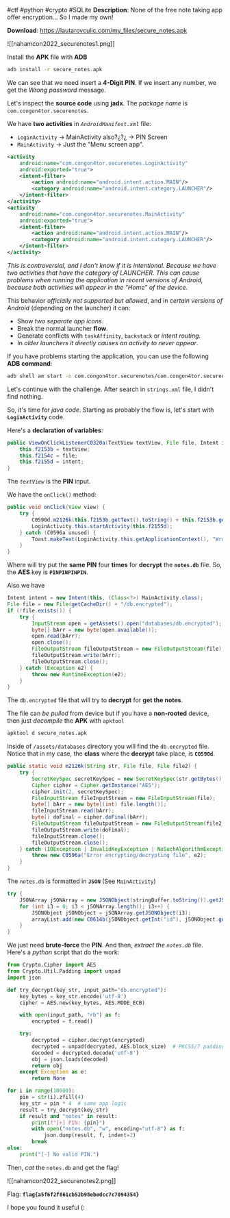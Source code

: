 #ctf #python #crypto #SQLite 
**Description**: None of the free note taking app offer encryption... So I made my own!

**Download**: https://lautarovculic.com/my_files/secure_notes.apk

![[nahamcon2022_securenotes1.png]]

Install the **APK** file with **ADB**
```bash
adb install -r secure_notes.apk
```

We can see that we need insert a **4-Digit PIN**.
If we insert any number, we get the *Wrong password* message.

Let's inspect the **source code** using **jadx**.
The *package name* is `com.congon4tor.securenotes`.

We have **two activities** in *`AndroidManifest.xml`* file:
- `LoginActivity` -> MainActivity also?¿?¿ -> PIN Screen
- `MainActivity` -> Just the "Menu screen app".

```XML
<activity
    android:name="com.congon4tor.securenotes.LoginActivity"
    android:exported="true">
    <intent-filter>
        <action android:name="android.intent.action.MAIN"/>
        <category android:name="android.intent.category.LAUNCHER"/>
    </intent-filter>
</activity>
<activity
    android:name="com.congon4tor.securenotes.MainActivity"
    android:exported="true">
    <intent-filter>
        <action android:name="android.intent.action.MAIN"/>
        <category android:name="android.intent.category.LAUNCHER"/>
    </intent-filter>
</activity>
```

*This is controversial, and I don't know if it is intentional.*
*Because we have two activities that have the category of LAUNCHER. This can cause problems when running the application in recent versions of Android, because both activities will appear in the “Home” of the device.*

This behavior *officially not supported but allowed*, and in *certain versions of Android* (depending on the launcher) it can:
- Show *two separate app icons*.
- Break the normal launcher **flow**.
- Generate conflicts with `taskAffinity`, `backstack` or *intent routing*.
- In *older launchers it directly causes an activity to never appear*.

If you have problems starting the application, you can use the following **ADB command**:
```bash
adb shell am start -n com.congon4tor.securenotes/com.congon4tor.securenotes.LoginActivity
```

Let's continue with the challenge.
After search in `strings.xml` file, I didn't find nothing.

So, it's time for *java code*.
Starting as probably the flow is, let's start with **`LoginActivity`** code.

Here's a **declaration of variables**:
```java
public ViewOnClickListenerC0320a(TextView textView, File file, Intent intent) {
    this.f2153b = textView;
    this.f2154c = file;
    this.f2155d = intent;
}
```

The *`textView`* is the **PIN** input.

We have the `onClick()` method:
```java
public void onClick(View view) {
    try {
        C0590d.m2126k(this.f2153b.getText().toString() + this.f2153b.getText().toString() + this.f2153b.getText().toString() + this.f2153b.getText().toString(), new File(this.f2154c.getPath()), new File(LoginActivity.this.getCacheDir(), "notes.db"));
        LoginActivity.this.startActivity(this.f2155d);
    } catch (C0596a unused) {
        Toast.makeText(LoginActivity.this.getApplicationContext(), "Wrong password", 0).show();
    }
}
```
Where will try put the **same PIN** four **times** for **decrypt** the **`notes.db`** file.
So, the **AES** key is **`PINPINPINPIN`**.

Also we have
```java
Intent intent = new Intent(this, (Class<?>) MainActivity.class);
File file = new File(getCacheDir() + "/db.encrypted");
if (!file.exists()) {
    try {
        InputStream open = getAssets().open("databases/db.encrypted");
        byte[] bArr = new byte[open.available()];
        open.read(bArr);
        open.close();
        FileOutputStream fileOutputStream = new FileOutputStream(file);
        fileOutputStream.write(bArr);
        fileOutputStream.close();
    } catch (Exception e2) {
        throw new RuntimeException(e2);
    }
}
```
The `db.encrypted` file that will try to **decrypt** for **get the notes**.

The file can *be pulled* from device but if you have a **non-rooted** device, then just *decompile* the **APK** with `apktool`
```bash
apktool d secure_notes.apk
```

Inside of `/assets/databases` directory you will find the `db.encrypted` file.
Notice that in my case, the **class** where the **decrypt** take place, is **`C0590d`**.
```java
public static void m2126k(String str, File file, File file2) {
    try {
        SecretKeySpec secretKeySpec = new SecretKeySpec(str.getBytes(), "AES");
        Cipher cipher = Cipher.getInstance("AES");
        cipher.init(2, secretKeySpec);
        FileInputStream fileInputStream = new FileInputStream(file);
        byte[] bArr = new byte[(int) file.length()];
        fileInputStream.read(bArr);
        byte[] doFinal = cipher.doFinal(bArr);
        FileOutputStream fileOutputStream = new FileOutputStream(file2);
        fileOutputStream.write(doFinal);
        fileInputStream.close();
        fileOutputStream.close();
    } catch (IOException | InvalidKeyException | NoSuchAlgorithmException | BadPaddingException | IllegalBlockSizeException | NoSuchPaddingException e2) {
        throw new C0596a("Error encrypting/decrypting file", e2);
    }
}
```

The `notes.db` is formatted in **`JSON`** (See `MainActivity`)
```java
try {
    JSONArray jSONArray = new JSONObject(stringBuffer.toString()).getJSONArray("notes");
    for (int i3 = 0; i3 < jSONArray.length(); i3++) {
        JSONObject jSONObject = jSONArray.getJSONObject(i3);
        arrayList.add(new C0614b(jSONObject.getInt("id"), jSONObject.getString("name"), jSONObject.getString("content")));
    }
}
```

We just need **brute-force** the **PIN**. And then, *extract the `notes.db`* file.
Here's a *python* script that do the work:
```python
from Crypto.Cipher import AES
from Crypto.Util.Padding import unpad
import json

def try_decrypt(key_str, input_path="db.encrypted"):
    key_bytes = key_str.encode('utf-8')
    cipher = AES.new(key_bytes, AES.MODE_ECB)

    with open(input_path, "rb") as f:
        encrypted = f.read()

    try:
        decrypted = cipher.decrypt(encrypted)
        decrypted = unpad(decrypted, AES.block_size)  # PKCS5/7 padding
        decoded = decrypted.decode('utf-8')
        obj = json.loads(decoded)
        return obj
    except Exception as e:
        return None

for i in range(10000):
    pin = str(i).zfill(4)
    key_str = pin * 4  # same app logic
    result = try_decrypt(key_str)
    if result and "notes" in result:
        print(f"[+] PIN: {pin}")
        with open("notes.db", "w", encoding="utf-8") as f:
            json.dump(result, f, indent=2)
        break
else:
    print("[-] No valid PIN.")
```

Then, *cat* the `notes.db` and get the flag!

![[nahamcon2022_securenotes2.png]]

Flag: **`flag{a5f6f2f861cb52b98ebedcc7c7094354}`**

I hope you found it useful (: